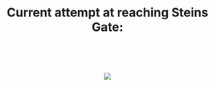 
<h1 align="center"> 

  Current attempt at reaching Steins Gate: 
 
  </br>
  
  [![](https://counter-remd.onrender.com/teachmetw)](https://github.com/TeachMeTW/steins-gate-visitor-count)
  
  <!-- ![ezgif-2-752ca9a787 (1)](https://user-images.githubusercontent.com/80879010/200408831-2033ab09-c2a0-49bb-bf87-37cfbc84b6cd.gif)
  <!--[![](https://steins-gate-visitor-count.greenhandatsjtu.repl.co/teachmetw?ratio=0.75)](https://github.com/greenhandatsjtu/steins-gate-visitor-count)-->
  
</h1>

